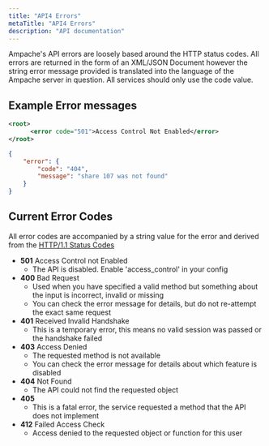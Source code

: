 ```yaml
---
title: "API4 Errors"
metaTitle: "API4 Errors"
description: "API documentation"
---
```


Ampache's API errors are loosely based around the HTTP status codes.
All errors are returned in the form of an XML/JSON Document however the string error message provided is translated into the language of the Ampache server in question. All services should only use the code value.

## Example Error messages

```xml
<root>
      <error code="501">Access Control Not Enabled</error>
</root>
```

```JSON
{
    "error": {
        "code": "404",
        "message": "share 107 was not found"
    }
}
```

## Current Error Codes

All error codes are accompanied by a string value for the error and derived from the [HTTP/1.1 Status Codes](http://www.w3.org/Protocols/rfc2616/rfc2616-sec10.html)

* **501** Access Control not Enabled
  * The API is disabled. Enable 'access_control' in your config
* **400** Bad Request
  * Used when you have specified a valid method but something about the input is incorrect, invalid or missing
  * You can check the error message for details, but do not re-attempt the exact same request
* **401** Received Invalid Handshake
  * This is a temporary error, this means no valid session was passed or the handshake failed
* **403** Access Denied
  * The requested method is not available
  * You can check the error message for details about which feature is disabled
* **404** Not Found
  * The API could not find the requested object
* **405**
  * This is a fatal error, the service requested a method that the API does not implement
* **412** Failed Access Check
  * Access denied to the requested object or function for this user
